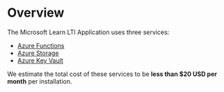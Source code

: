 # Overview

The Microsoft Learn LTI Application uses three services:
* [Azure Functions](https://azure.microsoft.com/pricing/details/functions/?WT.mc_id=edna.github.jabenn)
* [Azure Storage](https://azure.microsoft.com/pricing/details/storage/files/?WT.mc_id=edna.github.jabenn)
* [Azure Key Vault](https://azure.microsoft.com/pricing/details/key-vault/?WT.mc_id=edna.github.jabenn)

We estimate the total cost of these services to be **less than $20 USD per month** per installation.
